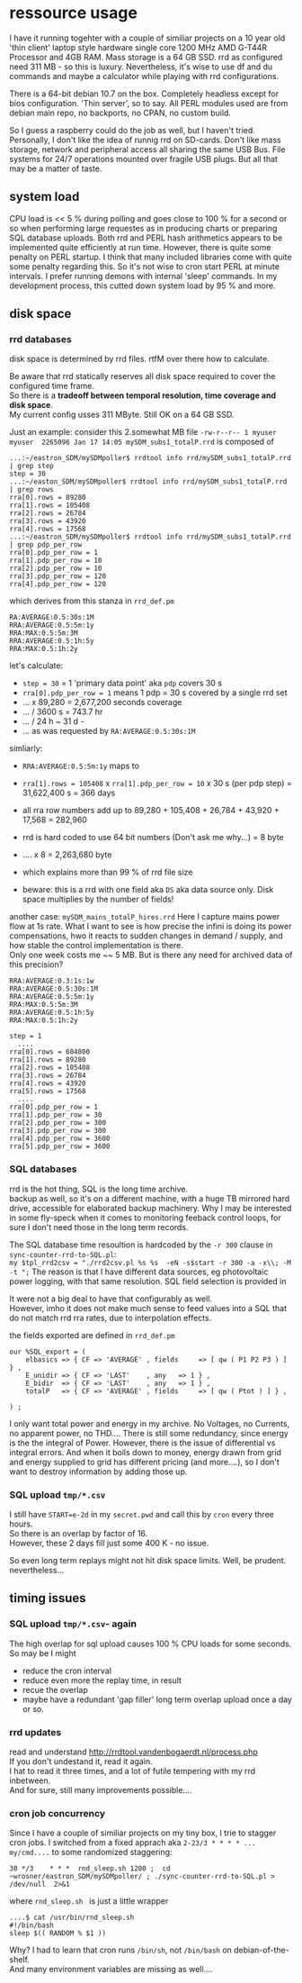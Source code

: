 # ressource usage

I have it running togehter with a couple of similiar projects on a 10 year old 'thin client' laptop style hardware single core 1200 MHz AMD G-T44R Processor and 4GB RAM. Mass storage is a 64 GB SSD. rrd as configured need 311 MB - so this is luxury.
Nevertheless, it's wise to use df and du commands and maybe a calculator while playing with rrd configurations.

There is a 64-bit debian 10.7 on the box.
Completely headless except for bios configuration. 'Thin server', so to say.
All PERL modules used are from debian main repo, no backports, no CPAN, no custom build.

So I guess a raspberry could do the job as well, but I haven't tried.
Personally, I don't like the idea of runnig rrd on SD-cards. Don't like mass storage, network and peripheral access all sharing the same USB Bus. File systems for 24/7 operations mounted over fragile USB plugs. But all that may be a matter of taste.



## system load

CPU load is << 5 % during polling and goes close to 100 % for a second or so when performing large requestes as in producing charts or preparing SQL database uploads.
Both rrd and PERL hash arithmetics appears to be implemented quite efficiently at run time.
However, there is quite some penalty on PERL startup. I think that many included libraries come with quite some penalty regarding this. So it's not wise to cron start PERL at minute intervals. I prefer running demons with internal 'sleep' commands. In my development process, this cutted down system load by 95 % and more.


## disk space

### rrd databases

disk space is determined by rrd files. rtfM over there how to calculate.  

Be aware that rrd statically reserves all disk space required to cover the configured time frame.  
So there is a **tradeoff between temporal resolution, time coverage and disk space**.  
My current config usses 311 MByte. Still OK on a 64 GB SSD.  

Just an example: consider this 2.somewhat MB file 
`-rw-r--r-- 1 myuser myuser  2265096 Jan 17 14:05 mySDM_subs1_totalP.rrd`
is composed of
```
...:~/eastron_SDM/mySDMpoller$ rrdtool info rrd/mySDM_subs1_totalP.rrd | grep step
step = 30
...:~/easton_SDM/mySDMpoller$ rrdtool info rrd/mySDM_subs1_totalP.rrd | grep rows
rra[0].rows = 89280
rra[1].rows = 105408
rra[2].rows = 26784
rra[3].rows = 43920
rra[4].rows = 17568
...:~/eastron_SDM/mySDMpoller$ rrdtool info rrd/mySDM_subs1_totalP.rrd | grep pdp_per_row
rra[0].pdp_per_row = 1
rra[1].pdp_per_row = 10
rra[2].pdp_per_row = 10
rra[3].pdp_per_row = 120
rra[4].pdp_per_row = 120
```
which derives from this stanza in `rrd_def.pm`
```
RA:AVERAGE:0.5:30s:1M
RRA:AVERAGE:0.5:5m:1y
RRA:MAX:0.5:5m:3M
RRA:AVERAGE:0.5:1h:5y
RRA:MAX:0.5:1h:2y
```
let's calculate: 
* `step = 30` = 1 'primary data point' aka `pdp` covers 30 s
* `rra[0].pdp_per_row = 1` means 1 pdp = 30 s covered by a single rrd set
* ... x 89,280 = 2,677,200 seconds coverage
* ... / 3600 s = 743.7 hr
* ... / 24 h ~ 31 d - 
* ... as was requested by `RA:AVERAGE:0.5:30s:1M`
  
simliarly: 
* `RRA:AVERAGE:0.5:5m:1y` maps to
* `rra[1].rows = 105408` x `rra[1].pdp_per_row = 10` x 30 s (per pdp step) = 31,622,400 s = 366 days

* all rra row numbers add up to 89,280 + 105,408 + 26,784 + 43,920 + 17,568 = 282,960
* rrd is hard coded to use 64 bit numbers (Don't ask me why...) = 8 byte
* .... x 8 = 2,263,680 byte
* which explains more than 99 % of rrd file size
* beware: this is a rrd with one field aka `DS` aka data source only. Disk space multiplies by the number of fields!


another case: `mySDM_mains_totalP_hires.rrd`
Here I capture mains power flow at 1s rate.
What I want to see is how precise the infini is doing its power compensations, hwo it reacts to sudden changes in demand / supply, and how stable the control implementation is there.  
Only one week costs me ~~ 5 MB. But is there any need for archived data of this precision?
```
RRA:AVERAGE:0.3:1s:1w
RRA:AVERAGE:0.5:30s:1M
RRA:AVERAGE:0.5:5m:1y
RRA:MAX:0.5:5m:3M
RRA:AVERAGE:0.5:1h:5y
RRA:MAX:0.5:1h:2y
```

```
step = 1
  ....
rra[0].rows = 604800
rra[1].rows = 89280
rra[2].rows = 105408
rra[3].rows = 26784
rra[4].rows = 43920
rra[5].rows = 17568
  ....
rra[0].pdp_per_row = 1
rra[1].pdp_per_row = 30
rra[2].pdp_per_row = 300
rra[3].pdp_per_row = 300
rra[4].pdp_per_row = 3600
rra[5].pdp_per_row = 3600
```

 
### SQL databases

rrd is the hot thing, SQL is the long time archive.  
backup as well, so it's on a different machine, with a huge TB mirrored hard drive, accessible for elaborated backup machinery.
Why I may be interested in some fly-speck when it comes to monitoring feeback control loops, for sure I don't need those in the long term records.  

The SQL database time resoultion is hardcoded by the `-r 300` clause in `sync-counter-rrd-to-SQL.pl`:  
`my $tpl_rrd2csv = "./rrd2csv.pl %s %s  -eN -s$start -r 300 -a -x\\; -M -t ";`
The reason is that I have different data sources, eg photovoltaic power logging, with that same resolution.
SQL field selection is provided in 

It were not a big deal to have that configurably as well.  
However, imho it does not make much sense to feed values into a SQL that do not match rrd rra rates, due to interpolation effects.

the fields exported are defined in `rrd_def.pm`
```
our %SQL_export = (
	elbasics => { CF => 'AVERAGE' , fields     => [ qw ( P1 P2 P3 ) ] } ,
	E_unidir => { CF => 'LAST'    , any   => 1 } ,
	E_bidir  => { CF => 'LAST'    , any   => 1 } ,
	totalP   => { CF => 'AVERAGE' , fields     => [ qw ( Ptot ) ] } ,

) ;
```
I only want total power and energy in my archive. 
No Voltages, no Currents, no apparent power, no THD....
There is still some redundancy, since energy is the the integral of Power.
However, there is the issue of differential vs integral errors. And when it boils down to money, energy drawn from grid and energy supplied to grid has different pricing (and more....), so I don't want to destroy information by adding those up.


### SQL upload `tmp/*.csv`

I still have `START=e-2d` in my `secret.pwd` and call this by `cron` every three hours.  
So there is an overlap by factor of 16.  
However, these 2 days fill just some 400 K - no issue.  
  
So even long term replays might not hit disk space limits. Well, be prudent. nevertheless...   


## timing issues

### SQL upload `tmp/*.csv`- again

The high overlap for sql upload causes 100 % CPU loads for some seconds.
So may be I might
* reduce the cron interval
* reduce even more the replay time, in result
* recue the overlap
* maybe have a redundant 'gap filler' long term overlap upload once a day or so.


### rrd updates
read and understand http://rrdtool.vandenbogaerdt.nl/process.php  
If you don't undestand it, read it again.  
I hat to read it three times, and a lot of futile tempering with my rrd inbetween.  
And for sure, still many improvements possible....


### cron job concurrency

Since I have a couple of similiar projects on my tiny box, I trie to stagger cron jobs.
I switched from a fixed apprach aka `2-23/3 * * * * ... my/cmd....` to some randomized staggering:

`30 */3    * * *  rnd_sleep.sh 1200 ;  cd ~wrosner/eastron_SDM/mySDMpoller/ ; ./sync-counter-rrd-to-SQL.pl > /dev/null  2>&1`

where `rnd_sleep.sh ` is just a little wrapper
```
....$ cat /usr/bin/rnd_sleep.sh
#!/bin/bash
sleep $(( RANDOM % $1 ))
```
Why? I had to learn that cron runs `/bin/sh`, not `/bin/bash` on debian-of-the-shelf.  
And many environment variables are missing as well....
